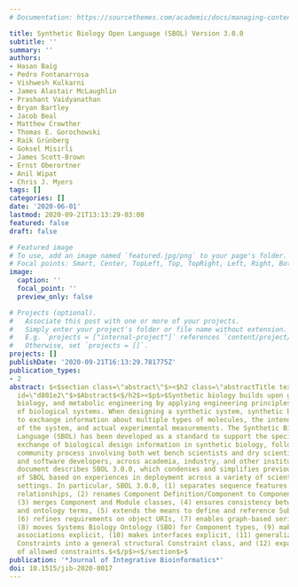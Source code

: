 ```yaml
---
# Documentation: https://sourcethemes.com/academic/docs/managing-content/

title: Synthetic Biology Open Language (SBOL) Version 3.0.0
subtitle: ''
summary: ''
authors:
- Hasan Baig
- Pedro Fontanarrosa
- Vishwesh Kulkarni
- James Alastair McLaughlin
- Prashant Vaidyanathan
- Bryan Bartley
- Jacob Beal
- Matthew Crowther
- Thomas E. Gorochowski
- Raik Grünberg
- Goksel Misirli
- James Scott-Brown
- Ernst Oberortner
- Anil Wipat
- Chris J. Myers
tags: []
categories: []
date: '2020-06-01'
lastmod: 2020-09-21T13:13:29-03:00
featured: false
draft: false

# Featured image
# To use, add an image named `featured.jpg/png` to your page's folder.
# Focal points: Smart, Center, TopLeft, Top, TopRight, Left, Right, BottomLeft, Bottom, BottomRight.
image:
  caption: ''
  focal_point: ''
  preview_only: false

# Projects (optional).
#   Associate this post with one or more of your projects.
#   Simply enter your project's folder or file name without extension.
#   E.g. `projects = ["internal-project"]` references `content/project/deep-learning/index.md`.
#   Otherwise, set `projects = []`.
projects: []
publishDate: '2020-09-21T16:13:29.781775Z'
publication_types:
- 2
abstract: $<$section class=\"abstract\"$><$h2 class=\"abstractTitle text-title my-1\"
  id=\"d801e2\"$>$Abstract$<$/h2$><$p$>$Synthetic biology builds upon genetics, molecular
  biology, and metabolic engineering by applying engineering principles to the design
  of biological systems. When designing a synthetic system, synthetic biologists need
  to exchange information about multiple types of molecules, the intended behavior
  of the system, and actual experimental measurements. The Synthetic Biology Open
  Language (SBOL) has been developed as a standard to support the specification and
  exchange of biological design information in synthetic biology, following an open
  community process involving both wet bench scientists and dry scientific modelers
  and software developers, across academia, industry, and other institutions. This
  document describes SBOL 3.0.0, which condenses and simplifies previous versions
  of SBOL based on experiences in deployment across a variety of scientific and industrial
  settings. In particular, SBOL 3.0.0, (1) separates sequence features from part/sub-part
  relationships, (2) renames Component Definition/Component to Component/Sub-Component,
  (3) merges Component and Module classes, (4) ensures consistency between data model
  and ontology terms, (5) extends the means to define and reference Sub-Components,
  (6) refines requirements on object URIs, (7) enables graph-based serialization,
  (8) moves Systems Biology Ontology (SBO) for Component types, (9) makes all sequence
  associations explicit, (10) makes interfaces explicit, (11) generalizes Sequence
  Constraints into a general structural Constraint class, and (12) expands the set
  of allowed constraints.$<$/p$><$/section$>$
publication: '*Journal of Integrative Bioinformatics*'
doi: 10.1515/jib-2020-0017
---
```

